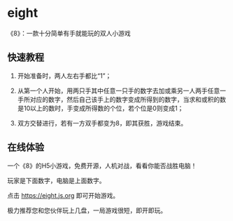 # eight
《8》：一款十分简单有手就能玩的双人小游戏
## 快速教程
1. 开始准备时，两人左右手都比“1”；

2. 从第一个人开始，用两只手其中任意一只手的数字去加或乘另一人两手任意一手所对应的数字，然后自己该手上的数字变成所得到的数字，当求和或积的数是10以上的数时，手变成所得数的个位，若个位是0则变成1；

3. 双方交替进行，若有一方双手都变为8，即其获胜，游戏结束。

## 在线体验
一个《8》的H5小游戏，免费开源，人机对战，看看你能否战胜电脑！

玩家是下面数字，电脑是上面数字。

点击 https://eight.js.org 即可开始游戏。

极力推荐您和您伙伴玩上几盘，一局游戏很短，即开即玩。
